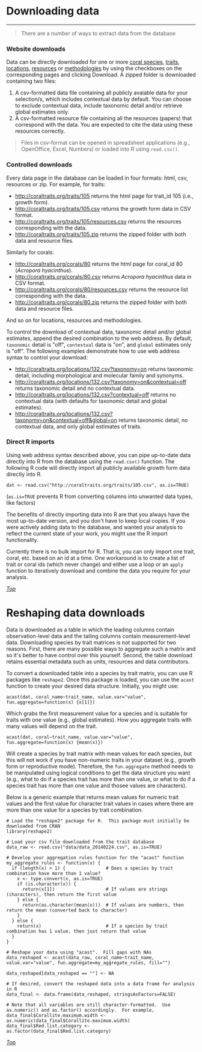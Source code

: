 # Downloading data
***

> There are a number of ways to extract data from the database

### Website downloads

Data can be directly downloaded for one or more [coral species](/corals), [traits](/traits), [locations](/locations), [resources](/resources) or [methodologies](/methodologies) by using the checkboxes on the corresponding pages and clicking <label class="label label-success">Download</label>. A zipped folder is downloaded containing two files: 

1. A csv-formatted data file containing all publicly avaiable data for your selection/s, which includes contextual data by default. You can choose to exclude contextual data, include taxonomic detail and/or retrieve global estimates only.
2. A csv-formatted resource file containing all the resources (papers) that correspond with the data. You are expected to cite the data using these resources correctly. 

> Files in csv-format can be opened in spreadsheet applications (e.g., OpenOffice, Excel, Numbers) or loaded into R using `read.csv()`.

### Controlled downloads

Every data page in the database can be loaded in four formats: html, csv, resources or zip. For example, for traits:

- <http://coraltraits.org/traits/105> returns the html page for trait_id 105 (i.e., growth form).
- <http://coraltraits.org/traits/105.csv> returns the growth form data in CSV format.
- <http://coraltraits.org/traits/105/resources.csv> returns the resources corresponding with the data.
- <http://coraltraits.org/traits/105.zip> returns the zipped folder with both data and resource files.

Similarly for corals:

- <http://coraltraits.org/corals/80> returns the html page for coral_id 80 (*Acropora hyacinthus*).
- <http://coraltraits.org/corals/80.csv> returns *Acropora hyacinthus* data in CSV format.
- <http://coraltraits.org/corals/80/resources.csv> returns the resource list corresponding with the data.
- <http://coraltraits.org/corals/80.zip> returns the zipped folder with both data and resource files.

And so on for locations, resources and methodologies.

To control the download of contextual data, taxonomic detail and/or global estimates, append the desired combination to the web address. By default, `taxonomic` detail is "off", `contextual` data is "on", and `global` estimates only is "off". The following examples demonstrate how to use web address syntax to control your download:

- <http://coraltraits.org/locations/132.csv?taxonomy=on> returns taxonomic detail, including morphological and molecular family and synonyms.
- <http://coraltraits.org/locations/132.csv?taxonomy=on&contextual=off> returns taxonomic detail and no contextual data.
- <http://coraltraits.org/locations/132.csv?contextual=off> returns no contextual data (with defaults for taxonomic detail and global estimates).
- <http://coraltraits.org/locations/132.csv?taxonomy=on&contextual=off&global=on> returns taxonomic detail, no contextual data, and only global estimates of traits.

### Direct R imports

Using web address syntax described above, you can pipe up-to-date data directly into R from the database using the `read.csv()` function. The following R code will directly import all publicly available growth form data directly into R.

    dat <- read.csv("http://coraltraits.org/traits/105.csv", as.is=TRUE)

(`as.is=TRUE` prevents R from converting columns into unwanted data types, like factors)

The benefits of directly importing data into R are that you always have the most up-to-date version, and you don't have to keep local copies. If you were actively adding data to the database, and wanted your analysis to reflect the current state of your work, you might use the R import functionality.

Currently there is no bulk import for R. That is, you can only import one trait, coral, etc. based on an id at a time. One workaround is to create a list of trait or coral ids (which never change) and either use a loop or an `apply` function to iteratively download and combine the data you require for your analysis.

*[Top](#)*

# Reshaping data downloads

Data is downloaded as a table in which the leading columns contain observation-level data and the tailing columns contain measurement-level data. Downloading species by trait matrices is not supported for two reasons.  First, there are many possible ways to aggregate such a matrix and so it's better to have control over this yourself.  Second, the table download retains essential metadata such as units, resources and data contributors.</p>

To convert a downloaded table into a species by trait matrix, you can use R packages like `reshape2`. Once this package is loaded, you can use the `acast` function to create your desired data structure. Initially, you might use:

    acast(dat, coral_name~trait_name, value.var="value", fun.aggregate=function(x) {x[1]})

Which grabs the first measurement value for a species and is suitable for traits with one value (e.g., global estimates). How you aggregate traits with many values will depend on the trait. 

    acast(dat, coral~trait_name, value.var="value", fun.aggregate=function(x) {mean(x)})

Will create a species by trait matrix with mean values for each species, but this will not work if you have non-numeric traits in your dataset (e.g., growth form or reproductive mode). Therefore, the `fun.aggregate` method needs to be manipulated using logical conditions to get the data structure you want (e.g., what to do if a species trait has more than one value, or what to do if a species trait has more than one value and thosee values are characters).  

Below is a generic example that returns mean values for numeric trait values and the first value for character trait values in cases where there are more than one value for a species by trait combination.

    # Load the "reshape2" package for R.  This package must initially be downloaded from CRAN
    library(reshape2)

    # Load your csv file downloaded from the trait database
    data_raw <- read.csv("data/data_20140224.csv", as.is=TRUE)

    # Develop your aggregation rules function for the "acast" function
    my_aggregate_rules <- function(x) {
      if (length(x) > 1) {               # Does a species by trait combination have more than 1 value?
        x <- type.convert(x, as.is=TRUE)
        if (is.character(x)) {
          return(x[1])                   # If values are strings (characters), then return the first value
        } else {
          return(as.character(mean(x)))  # If values are numbers, then return the mean (converted back to character)
        }
      } else {
        return(x)                        # If a species by trait combination has 1 value, then just return that value 
      }
    }

    # Reshape your data using "acast".  Fill gaps with NAs
    data_reshaped <- acast(data_raw, coral_name~trait_name, value.var="value", fun.aggregate=my_aggregate_rules, fill="")

    data_reshaped[data_reshaped == ""] <- NA

    # If desired, convert the reshaped data into a data frame for analysis in R
    data_final <- data.frame(data_reshaped, stringsAsFactors=FALSE)

    # Note that all variables are still character-formatted.  Use as.numeric() and as.factor() accordingly.  For example,
    data_final$Corallite.maximum.width <- as.numeric(data_final$Corallite.maximum.width)
    data_final$Red.list.category <- as.factor(data_final$Red.list.category)

*[Top](#)*
